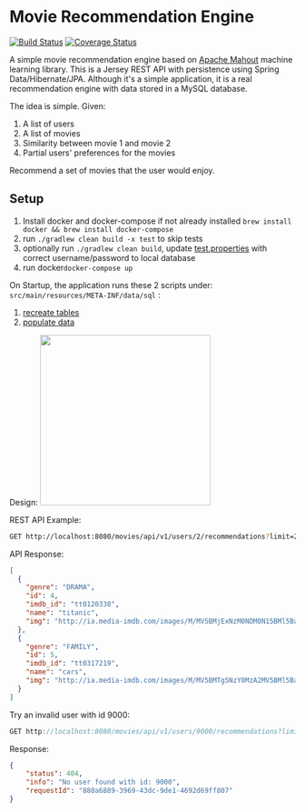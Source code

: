 Movie Recommendation Engine
=====================================
[![Build Status](https://travis-ci.org/julesbond007/movie-recommendation-api.svg?branch=master)](https://travis-ci.org/julesbond007/movie-recommendation-api)
[![Coverage Status](https://coveralls.io/repos/github/julesbond007/movie-recommendation-api/badge.svg?branch=master)](https://coveralls.io/github/julesbond007/movie-recommendation-api?branch=master)

A simple movie recommendation engine based on [Apache Mahout](https://mahout.apache.org/) machine learning library.  This is a Jersey REST API with persistence using Spring Data/Hibernate/JPA.  Although it's a simple application, it is a real recommendation engine with data stored in a MySQL database.  

The idea is simple. Given:

<ol>
    <li> A list of users</li>
    <li> A list of movies</li>
    <li> Similarity between movie 1 and movie 2</li>
    <li> Partial users' preferences for the movies</li>
</ol>

Recommend a set of movies that the user would enjoy.

Setup
-------
1. Install docker and docker-compose if not already installed `brew install docker && brew install docker-compose`
2. run `./gradlew clean build -x test` to skip tests
3. optionally run `./gradlew clean build`, update [test.properties](https://github.com/julesbond007/movie-recommendation-api/blob/master/src/main/resources/META-INF/properties/test.properties) with correct username/password to local database
3. run docker`docker-compose up`

On Startup, the application runs these 2 scripts under: `src/main/resources/META-INF/data/sql` :

1. [recreate tables](https://github.com/julesbond007/movie-recommendation-engine/blob/master/src/main/resources/META-INF/data/sql/ddl.sql)
2. [populate data](https://github.com/julesbond007/movie-recommendation-engine/blob/master/src/main/resources/META-INF/data/sql/init.sql)

Design:
[<img width="300px" src="https://raw.githubusercontent.com/julesbond007/movie-recommendation-api/master/design/recommendation_tables.png">](https://raw.githubusercontent.com/julesbond007/movie-recommendation-api/master/design/recommendation_tables.png)

REST API Example:
```bash
GET http://localhost:8080/movies/api/v1/users/2/recommendations?limit=2
```

API Response:
```json
[
  {
    "genre": "DRAMA",
    "id": 4,
    "imdb_id": "tt0120338",
    "name": "titanic",
    "img": "http://ia.media-imdb.com/images/M/MV5BMjExNzM0NDM0N15BMl5BanBnXkFtZTcwMzkxOTUwNw@@._V1_SX300.jpg"
  },
  {
    "genre": "FAMILY",
    "id": 5,
    "imdb_id": "tt0317219",
    "name": "cars",
    "img": "http://ia.media-imdb.com/images/M/MV5BMTg5NzY0MzA2MV5BMl5BanBnXkFtZTYwNDc3NTc2._V1_SX300.jpg"
  }
]
```

Try an invalid user with id 9000:
```java
GET http://localhost:8080/movies/api/v1/users/9000/recommendations?limit=2
```

Response:
```json
{
    "status": 404,
    "info": "No user found with id: 9000",
    "requestId": "880a6889-3969-43dc-9de1-4692d69ff807"
}
```




